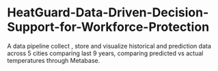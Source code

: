 # HeatGuard-Data-Driven-Decision-Support-for-Workforce-Protection
A data pipeline collect , store and visualize historical and prediction data across 5 cities comparing last 9 years, comparing predicted vs actual temperatures through Metabase.
